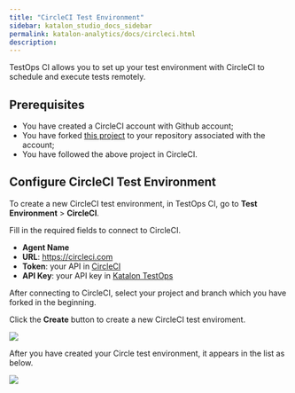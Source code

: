 ```yaml
---
title: "CircleCI Test Environment"
sidebar: katalon_studio_docs_sidebar
permalink: katalon-analytics/docs/circleci.html 
description: 
---
```

TestOps CI allows you to set up your test environment with CircleCI to schedule and execute tests remotely.

## Prerequisites

- You have created a CircleCI account with Github account;
- You have forked [this project](https://github.com/katalon-studio-samples/testops-circleci-sample) to your repository associated with the account;
- You have followed the above project in CircleCI.

## Configure CircleCI Test Environment

To create a new CircleCI test environment, in TestOps CI, go to **Test Environment** > **CircleCI**.

Fill in the required fields to connect to CircleCI.

- **Agent Name**
- **URL**: https://circleci.com
- **Token**: your API in [CircleCI](https://circleci.com/account/api)
- **API Key**: your API key in [Katalon TestOps](https://analytics.katalon.com/user/apikey)

After connecting to CircleCI, select your project and branch which you have forked in the beginning.

Click the **Create** button to create a new CircleCI test enviroment.

<img src="https://github.com/katalon-studio/docs-images/raw/master/katalon-analytics/docs/circleci-agent/1-connect.png" width="" height="">

After you have created your Circle test environment, it appears in the list as below.

<img src="https://github.com/katalon-studio/docs-images/raw/master/katalon-analytics/docs/circleci-agent/2-list.png" width="" height="">
